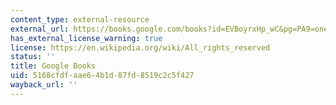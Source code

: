 ```yaml
---
content_type: external-resource
external_url: https://books.google.com/books?id=EVBoyrxHp_wC&pg=PA9=onepage#v=onepage&q&f=false
has_external_license_warning: true
license: https://en.wikipedia.org/wiki/All_rights_reserved
status: ''
title: Google Books
uid: 5168cfdf-aae6-4b1d-87fd-8519c2c5f427
wayback_url: ''
---
```

